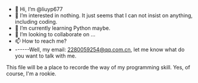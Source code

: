 - 👋 Hi, I’m @liuyp677
- 👀 I’m interested in nothing. It just seems that I can not insist on anything, including coding. 
- 🌱 I’m currently learning Python maybe. 
- 💞️ I’m looking to collaborate on ...
- 📫 How to reach me? 
- ------Well, my email: 2280059254@qq.com.cn, let me know what do you want to talk with me. 


<!---
liuyp677/liuyp677 is a ✨ special ✨ repository because its `README.md` (this file) appears on your GitHub profile.
You can click the Preview link to take a look at your changes.
--->

This file will be a place to recorde the way of my programming skill. 
Yes, of course, I'm a rookie. 

